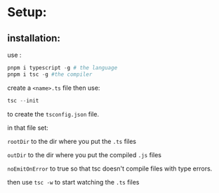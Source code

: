 # Setup:

## installation:

use :
```powershell
pnpm i typescript -g # the language
pnpm i tsc -g #the compiler
```

create a `<name>.ts` file
then use:

```powershell
tsc --init
```

to create the `tsconfig.json` file.

in that file set:

`rootDir` to the dir where you put the `.ts` files

`outDir` to the dir where you put the compiled `.js` files

`noEmitOnError` to true so that tsc doesn't compile files with type errors.

then use `tsc -w` to start watching the `.ts` files